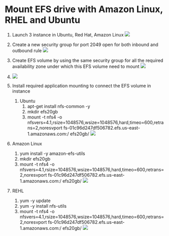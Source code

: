 # Mount EFS drive with Amazon Linux, RHEL and Ubuntu

1. Launch 3 instance in Ubuntu, Red Hat, Amazon Linux
![](https://i.imgur.com/DqEmpyj.png)

2. Create a new security group for port 2049 open for both inbound and outbound rule
   ![](https://i.imgur.com/YQqi3eh.png)

3. Create EFS volume by using the same security group for all the required availability zone under which this EFS volume need to mount
![](https://i.imgur.com/DKfDdBZ.png)

4. ![](https://i.imgur.com/C8U8yEh.png)

5. Install required application mounting to connect the EFS volume in instance
   1. Ubuntu
      1. apt-get install nfs-common -y
      1. mkdir efs20gb
      1. mount -t nfs4 -o nfsvers=4.1,rsize=1048576,wsize=1048576,hard,timeo=600,retrans=2,noresvport fs-01c96d247df506782.efs.us-east-1.amazonaws.com:/ efs20gb/
![](https://i.imgur.com/nRNDWn6.png)

6. Amazon Linux
   1. yum install -y amazon-efs-utils
   1. mkdir efs20gb
   1. mount -t nfs4 -o nfsvers=4.1,rsize=1048576,wsize=1048576,hard,timeo=600,retrans=2,noresvport fs-01c96d247df506782.efs.us-east-1.amazonaws.com:/ efs20gb/
![](https://i.imgur.com/JshFYHP.png)

7. REHL
   1. yum -y update
   1. yum -y install nfs-utils
   1. mount -t nfs4 -o nfsvers=4.1,rsize=1048576,wsize=1048576,hard,timeo=600,retrans=2,noresvport fs-01c96d247df506782.efs.us-east-1.amazonaws.com:/ efs20gb/
![](https://i.imgur.com/T76mu4q.png) 

